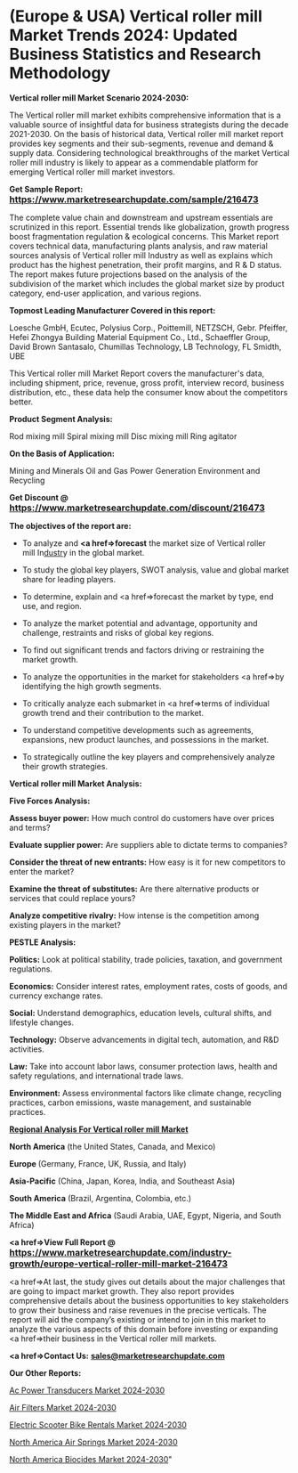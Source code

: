 # (Europe & USA) Vertical roller mill Market Trends 2024: Updated Business Statistics and Research Methodology

<strong>Vertical roller mill Market Scenario 2024-2030:</strong>

The Vertical roller mill market exhibits comprehensive information that is a valuable source of insightful data for business strategists during the decade 2021-2030. On the basis of historical data, Vertical roller mill market report provides key segments and their sub-segments, revenue and demand &amp; supply data. Considering technological breakthroughs of the market Vertical roller mill industry is likely to appear as a commendable platform for emerging Vertical roller mill market investors.

<strong>Get Sample Report: <a href=https://www.marketresearchupdate.com/sample/216473><font size=3 color=#0000ff>https://www.marketresearchupdate.com/sample/216473</font></a></strong>

The complete value chain and downstream and upstream essentials are scrutinized in this report. Essential trends like globalization, growth progress boost fragmentation regulation &amp; ecological concerns. This Market report covers technical data, manufacturing plants analysis, and raw material sources analysis of Vertical roller mill Industry as well as explains which product has the highest penetration, their profit margins, and R & D status. The report makes future projections based on the analysis of the subdivision of the market which includes the global market size by product category, end-user application, and various regions.

<strong>Topmost Leading Manufacturer Covered in this report:</strong>

Loesche GmbH, Ecutec, Polysius Corp., Poittemill, NETZSCH, Gebr. Pfeiffer, Hefei Zhongya Building Material Equipment Co., Ltd., Schaeffler Group, David Brown Santasalo, Chumillas Technology, LB Technology, FL Smidth, UBE

This Vertical roller mill Market Report covers the manufacturer's data, including shipment, price, revenue, gross profit, interview record, business distribution, etc., these data help the consumer know about the competitors better.

<strong>Product Segment Analysis: </strong>

Rod mixing mill
Spiral mixing mill
Disc mixing mill
Ring agitator

<strong>On the Basis of Application:</strong>

Mining and Minerals
Oil and Gas
Power Generation
Environment and Recycling

<strong>Get Discount @ <a href=https://www.marketresearchupdate.com/discount/216473><font size=3 color=#0000ff>https://www.marketresearchupdate.com/discount/216473</font></a></strong>

<strong><b>The objectives of the report are:</b></strong>

- To analyze and <strong><a href=><strong>forecast</strong></a></strong> the market size of Vertical roller mill In<a href=ASDF991299>dustr</a>y in the global market.

- To study the global key players, SWOT analysis, value and global market share for leading players.

- To determine, explain and <a href=>forecast</a> the market by type, end use, and region.

- To analyze the market potential and advantage, opportunity and challenge, restraints and risks of global key regions.

- To find out significant trends and factors driving or restraining the market growth.

- To analyze the opportunities in the market for stakeholders <a href=>by</a> identifying the high growth segments.

- To critically analyze each submarket in <a href=>terms</a> of individual growth trend and their contribution to the market.

- To understand competitive developments such as agreements, expansions, new product launches, and possessions in the market.

- To strategically outline the key players and comprehensively analyze their growth strategies.

<strong>Vertical roller mill Market Analysis:</strong>

<strong>Five Forces Analysis:</strong>

<strong>Assess buyer power:</strong> How much control do customers have over prices and terms?

<strong>Evaluate supplier power:</strong> Are suppliers able to dictate terms to companies?

<strong>Consider the threat of new entrants:</strong> How easy is it for new competitors to enter the market?

<strong>Examine the threat of substitutes:</strong> Are there alternative products or services that could replace yours?

<strong>Analyze competitive rivalry:</strong> How intense is the competition among existing players in the market?

<strong>PESTLE Analysis:</strong>

<strong>Politics:</strong> Look at political stability, trade policies, taxation, and government regulations.

<strong>Economics:</strong> Consider interest rates, employment rates, costs of goods, and currency exchange rates.

<strong>Social:</strong> Understand demographics, education levels, cultural shifts, and lifestyle changes.

<strong>Technology:</strong> Observe advancements in digital tech, automation, and R&D activities.

<strong>Law:</strong> Take into account labor laws, consumer protection laws, health and safety regulations, and international trade laws.

<strong>Environment:</strong> Assess environmental factors like climate change, recycling practices, carbon emissions, waste management, and sustainable practices.

<strong><u><b>Regional Analysis For Vertical roller mill Market</b></u></strong>

<strong><b>North America</b></strong> (the United States, Canada, and Mexico)

<strong><b>Europe </b></strong>(Germany, France, UK, Russia, and Italy)

<strong><b>Asia-Pacific</b></strong> (China, Japan, Korea, India, and Southeast Asia)

<strong><b>South America</b></strong> (Brazil, Argentina, Colombia, etc.)

<strong><b>The Middle East and Africa</b></strong> (Saudi Arabia, UAE, Egypt, Nigeria, and South Africa)

<strong><a href=>View Full Report</a> @ <a href=https://www.marketresearchupdate.com/industry-growth/europe-vertical-roller-mill-market-216473><font size=3 color=#0000ff>https://www.marketresearchupdate.com/industry-growth/europe-vertical-roller-mill-market-216473</font></a></strong>

<a href=>At last,</a> the study gives out details about the major challenges that are going to impact market growth. They also report provides comprehensive details about the business opportunities to key stakeholders to grow their business and raise revenues in the precise verticals. The report will aid the company’s existing or intend to join in this market to analyze the various aspects of this domain before investing or expanding <a href=>their</a> business in the Vertical roller mill markets.

<strong><a href=>Contact Us:</a></strong>
<strong>sales@marketresearchupdate.com</strong>

<strong>Our Other Reports:</strong>

<a href=https://www.linkedin.com/pulse/ac-power-transducers-market-has-huge-growth>Ac Power Transducers Market 2024-2030</a>

<a href=https://www.linkedin.com/pulse/air-filters-market-size-trends-consumption>Air Filters Market 2024-2030</a>

<a href=https://www.linkedin.com/pulse/electric-scooter-bike-rentals-market-analysis-segment>Electric Scooter Bike Rentals Market 2024-2030</a>

<a href=https://www.linkedin.com/pulse/north-america-air-springs-market-analysis-8tthf/>North America Air Springs Market 2024-2030</a>

<a href=https://www.linkedin.com/pulse/north-america-biocides-market-analysis-yhcxf/>North America Biocides Market 2024-2030</a>"
